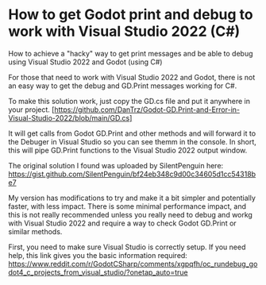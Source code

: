# How to get Godot print and debug to work with Visual Studio 2022 (C#)
How to achieve a "hacky" way to get print messages and be able to debug using Visual Studio 2022 and Godot (using C#)

For those that need to work with Visual Studio 2022 and Godot, there is not an easy way to get the debug and GD.Print messages working for C#.

To make this solution work, just copy the GD.cs file and put it anywhere in your project. [https://github.com/DanTrz/Godot-GD.Print-and-Error-in-Visual-Studio-2022/blob/main/GD.cs]

It will get calls from Godot GD.Print and other methods and will forward it to the Debuger in Visual Studio so you can see themm in the console. In short, this will pipe GD.Print functions to the Visual Studio 2022 output window.

The original solution I found was uploaded by SilentPenguin here: https://gist.github.com/SilentPenguin/bf24eb348c9d00c34605d1cc54318be7

My version has modifications to try and make it a bit simpler and potentially faster, with less impact. There is some minimal performance impact, and this is not really recommended unless you really need to debug and workg with Visual Studio 2022 and require a way to check Godot GD.Print or similar methods. 

First, you need to make sure Visual Studio is correctly setup. If you need help, this link gives you the basic information required: https://www.reddit.com/r/GodotCSharp/comments/xgpqfh/oc_rundebug_godot4_c_projects_from_visual_studio/?onetap_auto=true 

